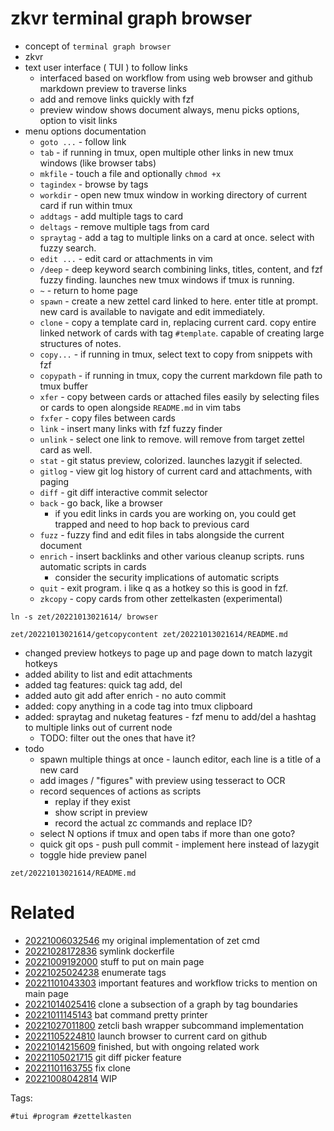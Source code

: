 # zkvr terminal graph browser

- concept of `terminal graph browser`
- zkvr
- text user interface ( TUI ) to follow links
  - interfaced based on workflow from using web browser and github markdown preview to traverse links
  - add and remove links quickly with fzf
  - preview window shows document always, menu picks options, option to visit links
- menu options documentation
  - `goto ...`    - follow link
  - `tab`         - if running in tmux, open multiple other links in new tmux windows (like browser tabs)
  - `mkfile`      - touch a file and optionally `chmod +x`
  - `tagindex`    - browse by tags
  - `workdir`     - open new tmux window in working directory of current card if run within tmux
  - `addtags`     - add multiple tags to card
  - `deltags`     - remove multiple tags from card
  - `spraytag`    - add a tag to multiple links on a card at once. select with fuzzy search.
  - `edit ...`    - edit card or attachments in vim
  - `/deep`       - deep keyword search combining links, titles, content, and fzf fuzzy finding. launches new tmux windows if tmux is running.
  - `~`           - return to home page
  - `spawn`       - create a new zettel card linked to here. enter title at prompt. new card is available to navigate and edit immediately.
  - `clone`       - copy a template card in, replacing current card. copy entire linked network of cards with tag `#template`. capable of creating large structures of notes.
  - `copy...`     - if running in tmux, select text to copy from snippets with fzf
  - `copypath`    - if running in tmux, copy the current markdown file path to tmux buffer
  - `xfer`        - copy between cards or attached files easily by selecting files or cards to open alongside `README.md` in vim tabs
  - `fxfer`       - copy files between cards
  - `link`        - insert many links with fzf fuzzy finder
  - `unlink`      - select one link to remove. will remove from target zettel card as well.
  - `stat`        - git status preview, colorized. launches lazygit if selected.
  - `gitlog`      - view git log history of current card and attachments, with paging
  - `diff`        - git diff interactive commit selector
  - `back`        - go back, like a browser
    - if you edit links in cards you are working on, you could get trapped and need to hop back to previous card
  - `fuzz`        - fuzzy find and edit files in tabs alongside the current document
  - `enrich`      - insert backlinks and other various cleanup scripts. runs automatic scripts in cards
    - consider the security implications of automatic scripts
  - `quit`        - exit program. i like q as a hotkey so this is good in fzf.
  - `zkcopy`      - copy cards from other zettelkasten (experimental)

```
ln -s zet/20221013021614/ browser

zet/20221013021614/getcopycontent zet/20221013021614/README.md

```

- changed preview hotkeys to page up and page down to match lazygit hotkeys
- added ability to list and edit attachments
- added tag features: quick tag add, del
- added auto git add after enrich - no auto commit
- added: copy anything in a code tag into tmux clipboard
- added: spraytag and nuketag features - fzf menu to add/del a hashtag to multiple links out of current node
  - TODO: filter out the ones that have it?
- todo
  - spawn multiple things at once - launch editor, each line is a title of a new card
  - add images / "figures" with preview using tesseract to OCR
  - record sequences of actions as scripts
    - replay if they exist
    - show script in preview
    - record the actual zc commands and replace ID?
  - select N options if tmux and open tabs if more than one goto?
  - quick git ops - push pull commit - implement here instead of lazygit
  - toggle hide preview panel

` zet/20221013021614/README.md `

# Related

- [20221006032546](/zet/20221006032546/README.md) my original implementation of zet cmd
- [20221028172836](/zet/20221028172836/README.md) symlink dockerfile
- [20221009192000](/zet/20221009192000/README.md) stuff to put on main page
- [20221025024238](/zet/20221025024238/README.md) enumerate tags
- [20221101043303](/zet/20221101043303/README.md) important features and workflow tricks to mention on main page
- [20221014025416](/zet/20221014025416/README.md) clone a subsection of a graph by tag boundaries
- [20221011145143](/zet/20221011145143/README.md) bat command pretty printer
- [20221027011800](/zet/20221027011800/README.md) zetcli bash wrapper subcommand implementation
- [20221105224810](/zet/20221105224810/README.md) launch browser to current card on github
- [20221014215609](/zet/20221014215609/README.md) finished, but with ongoing related work
- [20221105021715](/zet/20221105021715/README.md) git diff picker feature
- [20221101163755](/zet/20221101163755/README.md) fix clone
- [20221008042814](/zet/20221008042814/README.md) WIP

Tags:

    #tui #program #zettelkasten
